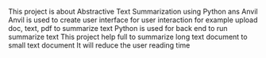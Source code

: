 This project is about Abstractive Text Summarization using Python ans Anvil 
Anvil is used to create user interface for user interaction for example upload doc, text, pdf to summarize text
Python is used for back end to run summarize text
This project help full to summarize long text document to small text document
It will reduce the user reading time
